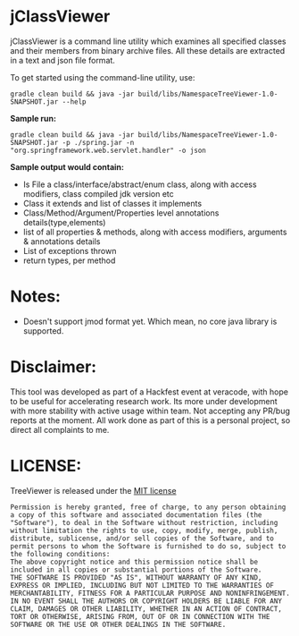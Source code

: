 # jClassViewer

jClassViewer is a command line utility which examines all specified classes and their members from binary archive files. All these details are extracted in a text and json file format.


To get started using the command-line utility, use:

```
gradle clean build && java -jar build/libs/NamespaceTreeViewer-1.0-SNAPSHOT.jar --help
```

**Sample run:**

```
gradle clean build && java -jar build/libs/NamespaceTreeViewer-1.0-SNAPSHOT.jar -p ./spring.jar -n "org.springframework.web.servlet.handler" -o json
```

**Sample output would contain:**

* Is File a class/interface/abstract/enum class, along with access modifiers, class compiled jdk version etc
* Class it extends and list of classes it implements
* Class/Method/Argument/Properties level annotations details(type,elements)
* list of all properties & methods, along with access modifiers, arguments & annotations details
* List of exceptions thrown
* return types, per method

# Notes:
- Doesn't support jmod format yet. Which mean, no core java library is supported. 

# Disclaimer:
This tool was developed as part of a Hackfest event at veracode, with hope to be useful for accelerating research work. Its more under development with more stability with active usage within team. Not accepting any PR/bug reports at the moment. All work done as part of this is a personal project, so direct all complaints to me.

# LICENSE:

TreeViewer is released under the [MIT license](https://opensource.org/licenses/MIT)

```
Permission is hereby granted, free of charge, to any person obtaining a copy of this software and associated documentation files (the "Software"), to deal in the Software without restriction, including without limitation the rights to use, copy, modify, merge, publish, distribute, sublicense, and/or sell copies of the Software, and to permit persons to whom the Software is furnished to do so, subject to the following conditions:
The above copyright notice and this permission notice shall be included in all copies or substantial portions of the Software.
THE SOFTWARE IS PROVIDED "AS IS", WITHOUT WARRANTY OF ANY KIND, EXPRESS OR IMPLIED, INCLUDING BUT NOT LIMITED TO THE WARRANTIES OF MERCHANTABILITY, FITNESS FOR A PARTICULAR PURPOSE AND NONINFRINGEMENT. IN NO EVENT SHALL THE AUTHORS OR COPYRIGHT HOLDERS BE LIABLE FOR ANY CLAIM, DAMAGES OR OTHER LIABILITY, WHETHER IN AN ACTION OF CONTRACT, TORT OR OTHERWISE, ARISING FROM, OUT OF OR IN CONNECTION WITH THE SOFTWARE OR THE USE OR OTHER DEALINGS IN THE SOFTWARE.
```
